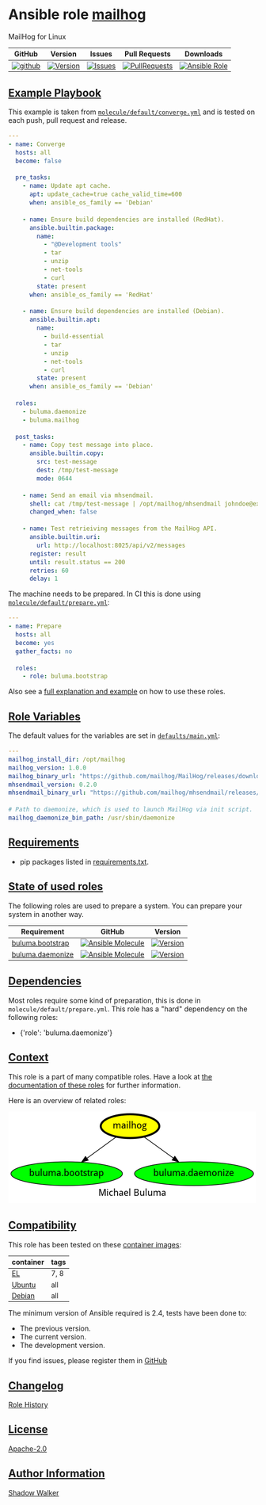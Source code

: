 # Ansible role [mailhog](https://galaxy.ansible.com/ui/standalone/roles/buluma/mailhog/documentation)

MailHog for Linux

|GitHub|Version|Issues|Pull Requests|Downloads|
|------|-------|------|-------------|---------|
|[![github](https://github.com/buluma/ansible-role-mailhog/actions/workflows/molecule.yml/badge.svg)](https://github.com/buluma/ansible-role-mailhog/actions/workflows/molecule.yml)|[![Version](https://img.shields.io/github/release/buluma/ansible-role-mailhog.svg)](https://github.com/buluma/ansible-role-mailhog/releases/)|[![Issues](https://img.shields.io/github/issues/buluma/ansible-role-mailhog.svg)](https://github.com/buluma/ansible-role-mailhog/issues/)|[![PullRequests](https://img.shields.io/github/issues-pr-closed-raw/buluma/ansible-role-mailhog.svg)](https://github.com/buluma/ansible-role-mailhog/pulls/)|[![Ansible Role](https://img.shields.io/ansible/role/d/buluma/mailhog)](https://galaxy.ansible.com/ui/standalone/roles/buluma/mailhog/documentation)|

## [Example Playbook](#example-playbook)

This example is taken from [`molecule/default/converge.yml`](https://github.com/buluma/ansible-role-mailhog/blob/master/molecule/default/converge.yml) and is tested on each push, pull request and release.

```yaml
---
- name: Converge
  hosts: all
  become: false

  pre_tasks:
    - name: Update apt cache.
      apt: update_cache=true cache_valid_time=600
      when: ansible_os_family == 'Debian'

    - name: Ensure build dependencies are installed (RedHat).
      ansible.builtin.package:
        name:
          - "@Development tools"
          - tar
          - unzip
          - net-tools
          - curl
        state: present
      when: ansible_os_family == 'RedHat'

    - name: Ensure build dependencies are installed (Debian).
      ansible.builtin.apt:
        name:
          - build-essential
          - tar
          - unzip
          - net-tools
          - curl
        state: present
      when: ansible_os_family == 'Debian'

  roles:
    - buluma.daemonize
    - buluma.mailhog

  post_tasks:
    - name: Copy test message into place.
      ansible.builtin.copy:
        src: test-message
        dest: /tmp/test-message
        mode: 0644

    - name: Send an email via mhsendmail.
      shell: cat /tmp/test-message | /opt/mailhog/mhsendmail johndoe@example.com
      changed_when: false

    - name: Test retrieiving messages from the MailHog API.
      ansible.builtin.uri:
        url: http://localhost:8025/api/v2/messages
      register: result
      until: result.status == 200
      retries: 60
      delay: 1
```

The machine needs to be prepared. In CI this is done using [`molecule/default/prepare.yml`](https://github.com/buluma/ansible-role-mailhog/blob/master/molecule/default/prepare.yml):

```yaml
---
- name: Prepare
  hosts: all
  become: yes
  gather_facts: no

  roles:
    - role: buluma.bootstrap
```

Also see a [full explanation and example](https://buluma.github.io/how-to-use-these-roles.html) on how to use these roles.

## [Role Variables](#role-variables)

The default values for the variables are set in [`defaults/main.yml`](https://github.com/buluma/ansible-role-mailhog/blob/master/defaults/main.yml):

```yaml
---
mailhog_install_dir: /opt/mailhog
mailhog_version: 1.0.0
mailhog_binary_url: "https://github.com/mailhog/MailHog/releases/download/v{{ mailhog_version }}/MailHog_linux_amd64"
mhsendmail_version: 0.2.0
mhsendmail_binary_url: "https://github.com/mailhog/mhsendmail/releases/download/v{{ mhsendmail_version }}/mhsendmail_linux_amd64"

# Path to daemonize, which is used to launch MailHog via init script.
mailhog_daemonize_bin_path: /usr/sbin/daemonize
```

## [Requirements](#requirements)

- pip packages listed in [requirements.txt](https://github.com/buluma/ansible-role-mailhog/blob/master/requirements.txt).

## [State of used roles](#state-of-used-roles)

The following roles are used to prepare a system. You can prepare your system in another way.

| Requirement | GitHub | Version |
|-------------|--------|--------|
|[buluma.bootstrap](https://galaxy.ansible.com/buluma/bootstrap)|[![Ansible Molecule](https://github.com/buluma/ansible-role-bootstrap/actions/workflows/molecule.yml/badge.svg)](https://github.com/buluma/ansible-role-bootstrap/actions/workflows/molecule.yml)|[![Version](https://img.shields.io/github/release/buluma/ansible-role-bootstrap.svg)](https://github.com/shadowwalker/ansible-role-bootstrap)|
|[buluma.daemonize](https://galaxy.ansible.com/buluma/daemonize)|[![Ansible Molecule](https://github.com/buluma/ansible-role-daemonize/actions/workflows/molecule.yml/badge.svg)](https://github.com/buluma/ansible-role-daemonize/actions/workflows/molecule.yml)|[![Version](https://img.shields.io/github/release/buluma/ansible-role-daemonize.svg)](https://github.com/shadowwalker/ansible-role-daemonize)|

## [Dependencies](#dependencies)

Most roles require some kind of preparation, this is done in `molecule/default/prepare.yml`. This role has a "hard" dependency on the following roles:

- {'role': 'buluma.daemonize'}

## [Context](#context)

This role is a part of many compatible roles. Have a look at [the documentation of these roles](https://buluma.github.io/) for further information.

Here is an overview of related roles:

![dependencies](https://raw.githubusercontent.com/buluma/ansible-role-mailhog/png/requirements.png "Dependencies")

## [Compatibility](#compatibility)

This role has been tested on these [container images](https://hub.docker.com/u/buluma):

|container|tags|
|---------|----|
|[EL](https://hub.docker.com/repository/docker/buluma/enterpriselinux/general)|7, 8|
|[Ubuntu](https://hub.docker.com/repository/docker/buluma/ubuntu/general)|all|
|[Debian](https://hub.docker.com/repository/docker/buluma/debian/general)|all|

The minimum version of Ansible required is 2.4, tests have been done to:

- The previous version.
- The current version.
- The development version.

If you find issues, please register them in [GitHub](https://github.com/buluma/ansible-role-mailhog/issues)

## [Changelog](#changelog)

[Role History](https://github.com/buluma/ansible-role-mailhog/blob/master/CHANGELOG.md)

## [License](#license)

[Apache-2.0](https://github.com/buluma/ansible-role-mailhog/blob/master/LICENSE)

## [Author Information](#author-information)

[Shadow Walker](https://buluma.github.io/)


